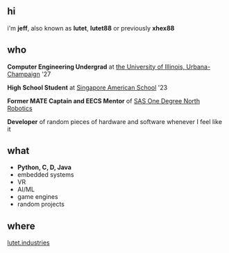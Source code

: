 ## hi

i'm **jeff**, also known as **lutet**, **lutet88** or previously **xhex88**

## who
**Computer Engineering Undergrad** at [the University of Illinois, Urbana-Champaign](https://illinois.edu/) '27

**High School Student** at [Singapore American School](https://www.sas.edu.sg) '23

**Former MATE Captain and EECS Mentor** of [SAS One Degree North Robotics](https://github.com/One-Degree-North)

**Developer** of random pieces of hardware and software whenever I feel like it

## what
* **Python, C, D, Java**
* embedded systems
* VR
* AI/ML
* game engines
* random projects

## where
[lutet.industries](https://lutet.industries)
